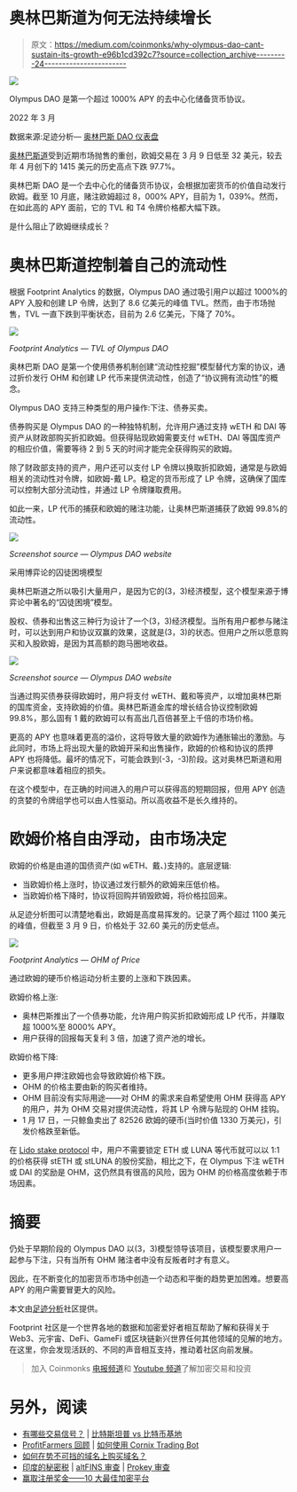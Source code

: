 # 奥林巴斯道为何无法持续增长

> 原文：<https://medium.com/coinmonks/why-olympus-dao-cant-sustain-its-growth-e96b1cd392c7?source=collection_archive---------24----------------------->

![](img/b7984dfea5fc252d04b60d20391ead50.png)

Olympus DAO 是第一个超过 1000% APY 的去中心化储备货币协议。

2022 年 3 月

数据来源:足迹分析— [奥林巴斯 DAO 仪表盘](https://www.footprint.network/guest/dashboard/olympus-dao-dashboard-fp-16f31944-68a5-423e-aad5-1d6db229c62d?channel=ENG-221#secret=B69EBF68CBF78683CC82435AF35A0277)

[奥林巴斯道](https://www.footprint.network/guest/dashboard/olympus-dao-dashboard-fp-16f31944-68a5-423e-aad5-1d6db229c62d?channel=ENG-221#secret=B69EBF68CBF78683CC82435AF35A0277)受到近期市场抛售的重创，欧姆交易在 3 月 9 日低至 32 美元，较去年 4 月创下的 1415 美元的历史高点下跌 97.7%。

奥林巴斯 DAO 是一个去中心化的储备货币协议，会根据加密货币的价值自动发行欧姆。截至 10 月底，赌注欧姆超过 8，000% APY，目前为 1，039%。然而，在如此高的 APY 面前，它的 TVL 和 T4 令牌价格都大幅下跌。

是什么阻止了欧姆继续成长？

# 奥林巴斯道控制着自己的流动性

根据 Footprint Analytics 的数据，Olympus DAO 通过吸引用户以超过 1000%的 APY 入股和创建 LP 令牌，达到了 8.6 亿美元的峰值 TVL。然而，由于市场抛售，TVL 一直下跌到平衡状态，目前为 2.6 亿美元，下降了 70%。

![](img/96679688165400d8189ff3ce205b098a.png)

*Footprint Analytics — TVL of Olympus DAO*

奥林巴斯 DAO 是第一个使用债券机制创建“流动性挖掘”模型替代方案的协议，通过折价发行 OHM 和创建 LP 代币来提供流动性，创造了“协议拥有流动性”的概念。

Olympus DAO 支持三种类型的用户操作:下注、债券买卖。

债券购买是 Olympus DAO 的一种独特机制，允许用户通过支持 wETH 和 DAI 等资产从财政部购买折扣欧姆。但获得贴现欧姆需要支付 wETH、DAI 等国库资产的相应价值，需要等待 2 到 5 天的时间才能完全获得购买的欧姆。

除了财政部支持的资产，用户还可以支付 LP 令牌以换取折扣欧姆，通常是与欧姆相关的流动性对令牌，如欧姆-戴 LP。稳定的货币形成了 LP 令牌，这确保了国库可以控制大部分流动性，并通过 LP 令牌赚取费用。

如此一来，LP 代币的捕获和欧姆的赌注功能，让奥林巴斯道捕获了欧姆 99.8%的流动性。

![](img/80b2704edac9a5c311509a2e354e5431.png)

*Screenshot source — Olympus DAO website*

采用博弈论的囚徒困境模型

奥林巴斯道之所以吸引大量用户，是因为它的(3，3)经济模型，这个模型来源于博弈论中著名的“囚徒困境”模型。

股权、债券和出售这三种行为设计了一个(3，3)经济模型。当所有用户都参与赌注时，可以达到用户和协议双赢的效果，这就是(3，3)的状态。但用户之所以愿意购买和入股欧姆，是因为其高额的跑马圈地收益。

![](img/06d1ef21bd552308968bf1db5ade3c06.png)

*Screenshot source — Olympus DAO website*

当通过购买债券获得欧姆时，用户将支付 wETH、戴和等资产，以增加奥林巴斯的国库资金，支持欧姆的价值。奥林巴斯道金库的增长结合协议控制欧姆 99.8%，那么固有 1 戴的欧姆可以有高出几百倍甚至上千倍的市场价格。

更高的 APY 也意味着更高的溢价，这将导致大量的欧姆作为通胀输出的激励。与此同时，市场上将出现大量的欧姆开采和出售操作，欧姆的价格和协议的质押 APY 也将降低。最坏的情况下，可能会跌到(-3，-3)阶段。这对奥林巴斯道和用户来说都意味着相应的损失。

在这个模型中，在正确的时间进入的用户可以获得高的短期回报，但用 APY 创造的贪婪的令牌组学也可以由人性驱动。所以高收益不是长久维持的。

# 欧姆价格自由浮动，由市场决定

欧姆的价格是由道的国债资产(如 wETH、戴、)支持的。底层逻辑:

*   当欧姆价格上涨时，协议通过发行额外的欧姆来压低价格。
*   当欧姆价格下降时，协议将回购并销毁欧姆，将价格拉回来。

从足迹分析图可以清楚地看出，欧姆是高度易挥发的。记录了两个超过 1100 美元的峰值，但截至 3 月 9 日，价格处于 32.60 美元的历史低点。

![](img/9582e3ae81f1104790e85416ac0c1128.png)

*Footprint Analytics — OHM of Price*

通过欧姆的硬币价格运动分析主要的上涨和下跌因素。

欧姆价格上涨:

*   奥林巴斯推出了一个债券功能，允许用户购买折扣欧姆形成 LP 代币，并赚取超 1000%至 8000% APY。
*   用户获得的回报每天复利 3 倍，加速了资产池的增长。

欧姆价格下降:

*   更多用户押注欧姆也会导致欧姆价格下跌。
*   OHM 的价格主要由新的购买者维持。
*   OHM 目前没有实际用途——对 OHM 的需求来自希望使用 OHM 获得高 APY 的用户，并为 OHM 交易对提供流动性，将其 LP 令牌与贴现的 OHM 挂钩。
*   1 月 17 日，一只鲸鱼卖出了 82526 欧姆的硬币(当时价值 1330 万美元)，引发价格跌至新低。

在 [Lido stake protocol](https://cryptoslate.com/what-made-lido-a-top-eth-staking-platform/) 中，用户不需要锁定 ETH 或 LUNA 等代币就可以以 1:1 的价格获得 stETH 或 stLUNA 的股份奖励，相比之下，在 Olympus 下注 wETH 或 DAI 的奖励是 OHM，这仍然具有很高的风险，因为 OHM 的价格高度依赖于市场因素。

# 摘要

仍处于早期阶段的 Olympus DAO 以(3，3)模型领导该项目，该模型要求用户一起参与下注，只有当所有 OHM 赌注者中没有反叛者时才有意义。

因此，在不断变化的加密货币市场中创造一个动态和平衡的趋势更加困难。想要高 APY 的用户需要冒更大的风险。

本文由[足迹分析](https://www.footprint.network/)社区提供。

Footprint 社区是一个世界各地的数据和加密爱好者相互帮助了解和获得关于 Web3、元宇宙、DeFi、GameFi 或区块链新兴世界任何其他领域的见解的地方。在这里，你会发现活跃的、不同的声音相互支持，推动着社区向前发展。

> 加入 Coinmonks [电报频道](https://t.me/coincodecap)和 [Youtube 频道](https://www.youtube.com/c/coinmonks/videos)了解加密交易和投资

# 另外，阅读

*   [有哪些交易信号？](https://coincodecap.com/trading-signal) | [比特斯坦普 vs 比特币基地](https://coincodecap.com/bitstamp-coinbase)
*   [ProfitFarmers 回顾](https://coincodecap.com/profitfarmers-review) | [如何使用 Cornix Trading Bot](https://coincodecap.com/cornix-trading-bot)
*   [如何在势不可挡的域名上购买域名？](https://coincodecap.com/buy-domain-on-unstoppable-domains)
*   [印度的秘密税](https://coincodecap.com/crypto-tax-india) | [altFINS 审查](https://coincodecap.com/altfins-review) | [Prokey 审查](/coinmonks/prokey-review-26611173c13c)
*   [赢取注册奖金——10 大最佳加密平台](https://coincodecap.com/earn-sign-up-bonus)